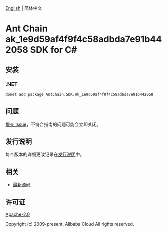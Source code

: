 [English](README.md) | 简体中文

# Ant Chain ak_1e9d59af4f9f4c58adbda7e91b442058 SDK for C#

## 安装

### .NET

```bash
donet add package AntChain.SDK.Ak_1e9d59af4f9f4c58adbda7e91b442058
```

## 问题

[提交 Issue](https://github.com/alipay/antchain-openapi-prod-sdk/issues/new)，不符合指南的问题可能会立即关闭。

## 发行说明

每个版本的详细更改记录在[发行说明](./ChangeLog.txt)中。

## 相关

* [最新源码](https://github.com/antchain-openapi-prod-sdk)

## 许可证

[Apache-2.0](http://www.apache.org/licenses/LICENSE-2.0)

Copyright (c) 2009-present, Alibaba Cloud All rights reserved.
